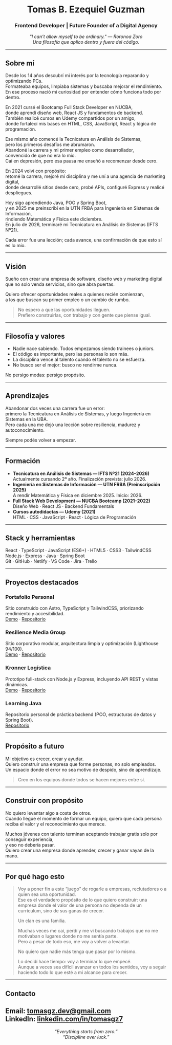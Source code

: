 <h1 align="center">Tomas B. Ezequiel Guzman</h1>
<h3 align="center">Frontend Developer | Future Founder of a Digital Agency</h3>

<p align="center">
  <em>"I can’t allow myself to be ordinary." — Roronoa Zoro</em><br/>
  <em>Una filosofía que aplico dentro y fuera del código.</em>
</p>

---

## Sobre mí

Desde los 14 años descubrí mi interés por la tecnología reparando y optimizando PCs.  
Formateaba equipos, limpiaba sistemas y buscaba mejorar el rendimiento.  
En ese proceso nació mi curiosidad por entender cómo funciona todo por dentro.

En 2021 cursé el Bootcamp Full Stack Developer en NUCBA,  
donde aprendí diseño web, React JS y fundamentos de backend.  
También realicé cursos en Udemy compartidos por un amigo,  
donde fortalecí mis bases en HTML, CSS, JavaScript, React y lógica de programación.  

Ese mismo año comencé la Tecnicatura en Análisis de Sistemas,  
pero los primeros desafíos me abrumaron.  
Abandoné la carrera y mi primer empleo como desarrollador,  
convencido de que no era lo mío.  
Caí en depresión, pero esa pausa me enseñó a recomenzar desde cero.

En 2024 volví con propósito:  
retomé la carrera, mejoré mi disciplina y me uní a una agencia de marketing digital,  
donde desarrollé sitios desde cero, probé APIs, configuré Express y realicé despliegues.  

Hoy sigo aprendiendo Java, POO y Spring Boot,  
y en 2025 me preinscribí en la UTN FRBA para Ingeniería en Sistemas de Información,  
rindiendo Matemática y Física este diciembre.  
En julio de 2026, terminaré mi Tecnicatura en Análisis de Sistemas (IFTS Nº21).  

Cada error fue una lección; cada avance, una confirmación de que esto sí es lo mío.

---

## Visión

Sueño con crear una empresa de software, diseño web y marketing digital  
que no solo venda servicios, sino que abra puertas.  

Quiero ofrecer oportunidades reales a quienes recién comienzan,  
a los que buscan su primer empleo o un cambio de rumbo.  

> No espero a que las oportunidades lleguen.  
> Prefiero construirlas, con trabajo y con gente que piense igual.

---

## Filosofía y valores

- Nadie nace sabiendo. Todos empezamos siendo trainees o juniors.  
- El código es importante, pero las personas lo son más.  
- La disciplina vence al talento cuando el talento no se esfuerza.  
- No busco ser el mejor: busco no rendirme nunca.  

No persigo modas: persigo propósito.

---

## Aprendizajes

Abandonar dos veces una carrera fue un error:  
primero la Tecnicatura en Análisis de Sistemas, y luego Ingeniería en Sistemas en la UBA.  
Pero cada una me dejó una lección sobre resiliencia, madurez y autoconocimiento.  

Siempre podés volver a empezar.

---

## Formación

- **Tecnicatura en Análisis de Sistemas — IFTS Nº21 (2024–2026)**  
  Actualmente cursando 2º año. Finalización prevista: julio 2026.  
- **Ingeniería en Sistemas de Información — UTN FRBA (Preinscripción 2025)**  
  A rendir Matemática y Física en diciembre 2025. Inicio: 2026.  
- **Full Stack Web Development — NUCBA Bootcamp (2021–2022)**  
  Diseño Web · React JS · Backend Fundamentals  
- **Cursos autodidactas — Udemy (2021)**  
  HTML · CSS · JavaScript · React · Lógica de Programación  

---

## Stack y herramientas

React · TypeScript · JavaScript (ES6+) · HTML5 · CSS3 · TailwindCSS  
Node.js · Express · Java · Spring Boot  
Git · GitHub · Netlify · VS Code · Jira · Trello

---

## Proyectos destacados

### Portafolio Personal  
Sitio construido con Astro, TypeScript y TailwindCSS, priorizando rendimiento y accesibilidad.  
[Demo](https://tomasguzmandev.netlify.app/) · [Repositorio](https://github.com/tomasgz7/Portfolio)  

### Resilience Media Group  
Sitio corporativo modular, arquitectura limpia y optimización (Lighthouse 94/100).  
[Demo](https://resiliencemediagroup.netlify.app/) · [Repositorio](https://github.com/tomasgz7/PaginaResilience)  

### Kronner Logística  
Prototipo full-stack con Node.js y Express, incluyendo API REST y vistas dinámicas.  
[Demo](https://kronner-logistica-prototipo.netlify.app/) · [Repositorio](https://github.com/tomasgz7/PaginaKronner)  

### Learning Java  
Repositorio personal de práctica backend (POO, estructuras de datos y Spring Boot).  
[Repositorio](https://github.com/tomasgz7/LearningJava)  

---

## Propósito a futuro

Mi objetivo es crecer, crear y ayudar.  
Quiero construir una empresa que forme personas, no solo empleados.  
Un espacio donde el error no sea motivo de despido, sino de aprendizaje.  

> Creo en los equipos donde todos se hacen mejores entre sí.

---

## Construir con propósito

No quiero levantar algo a costa de otros.  
Cuando llegue el momento de formar un equipo, quiero que cada persona reciba el valor y el reconocimiento que merece.  

Muchos jóvenes con talento terminan aceptando trabajar gratis solo por conseguir experiencia,  
y eso no debería pasar.  
Quiero crear una empresa donde aprender, crecer y ganar vayan de la mano.  

---

## Por qué hago esto

> Voy a poner fin a este “juego” de rogarle a empresas, reclutadores o a quien sea una oportunidad.  
> Ese es el verdadero propósito de lo que quiero construir: una empresa donde el valor de una persona no dependa de un currículum, sino de sus ganas de crecer.  
>
> Un clan es una familia.  
>
> Muchas veces me caí, perdí y me vi buscando trabajos que no me motivaban o lugares donde no me sentía parte.  
> Pero a pesar de todo eso, me voy a volver a levantar.  
>
> No quiero que nadie más tenga que pasar por lo mismo.  
>
> Lo decidí hace tiempo: voy a terminar lo que empecé.  
> Aunque a veces sea difícil avanzar en todos los sentidos, voy a seguir haciendo todo lo que esté a mi alcance para crecer.

---

## Contacto

**Email:** tomasgz.dev@gmail.com  
**LinkedIn:** [linkedin.com/in/tomasgz7](https://www.linkedin.com/in/tomasgz7)  
---

<p align="center">
  <em>“Everything starts from zero.”<br/>
  “Discipline over luck.”</em>
</p>
